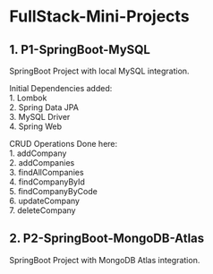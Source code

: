 # FullStack-Mini-Projects




## 1. P1-SpringBoot-MySQL
SpringBoot Project with local MySQL integration.  
  
Initial Dependencies added:  
    1. Lombok  
    2. Spring Data JPA  
    3. MySQL Driver  
    4. Spring Web  

CRUD Operations Done here:  
    1. addCompany  
    2. addCompanies  
    3. findAllCompanies  
    4. findCompanyById  
    5. findCompanyByCode  
    6. updateCompany  
    7. deleteCompany  

  
## 2. P2-SpringBoot-MongoDB-Atlas
SpringBoot Project with MongoDB Atlas integration.  

